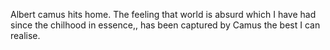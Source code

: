 Albert camus hits home. The feeling that world is absurd which I have had since the chilhood in essence,, has been captured by Camus the best I can realise. 
